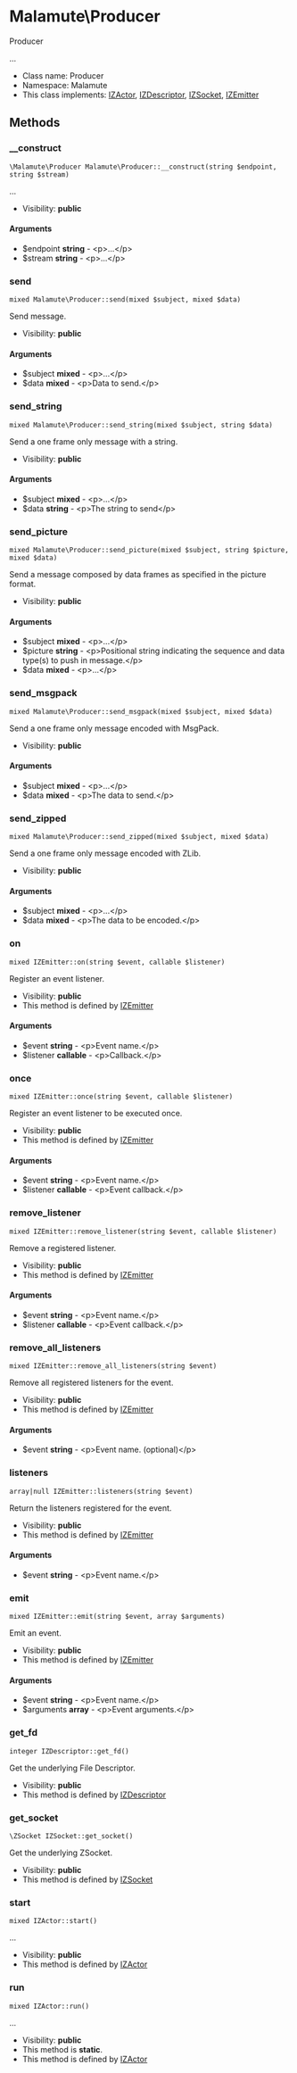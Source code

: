 Malamute\Producer
===============

Producer

...


* Class name: Producer
* Namespace: Malamute
* This class implements: [IZActor](IZActor.md), [IZDescriptor](IZDescriptor.md), [IZSocket](IZSocket.md), [IZEmitter](IZEmitter.md)






Methods
-------


### __construct

    \Malamute\Producer Malamute\Producer::__construct(string $endpoint, string $stream)



...

* Visibility: **public**


#### Arguments
* $endpoint **string** - &lt;p&gt;...&lt;/p&gt;
* $stream **string** - &lt;p&gt;...&lt;/p&gt;



### send

    mixed Malamute\Producer::send(mixed $subject, mixed $data)

Send message.



* Visibility: **public**


#### Arguments
* $subject **mixed** - &lt;p&gt;...&lt;/p&gt;
* $data **mixed** - &lt;p&gt;Data to send.&lt;/p&gt;



### send_string

    mixed Malamute\Producer::send_string(mixed $subject, string $data)

Send a one frame only message with a string.



* Visibility: **public**


#### Arguments
* $subject **mixed** - &lt;p&gt;...&lt;/p&gt;
* $data **string** - &lt;p&gt;The string to send&lt;/p&gt;



### send_picture

    mixed Malamute\Producer::send_picture(mixed $subject, string $picture, mixed $data)

Send a message composed by data frames as specified in the picture format.



* Visibility: **public**


#### Arguments
* $subject **mixed** - &lt;p&gt;...&lt;/p&gt;
* $picture **string** - &lt;p&gt;Positional string indicating the sequence and data type(s) to push in message.&lt;/p&gt;
* $data **mixed** - &lt;p&gt;...&lt;/p&gt;



### send_msgpack

    mixed Malamute\Producer::send_msgpack(mixed $subject, mixed $data)

Send a one frame only message encoded with MsgPack.



* Visibility: **public**


#### Arguments
* $subject **mixed** - &lt;p&gt;...&lt;/p&gt;
* $data **mixed** - &lt;p&gt;The data to send.&lt;/p&gt;



### send_zipped

    mixed Malamute\Producer::send_zipped(mixed $subject, mixed $data)

Send a one frame only message encoded with ZLib.



* Visibility: **public**


#### Arguments
* $subject **mixed** - &lt;p&gt;...&lt;/p&gt;
* $data **mixed** - &lt;p&gt;The data to be encoded.&lt;/p&gt;



### on

    mixed IZEmitter::on(string $event, callable $listener)

Register an event listener.



* Visibility: **public**
* This method is defined by [IZEmitter](IZEmitter.md)


#### Arguments
* $event **string** - &lt;p&gt;Event name.&lt;/p&gt;
* $listener **callable** - &lt;p&gt;Callback.&lt;/p&gt;



### once

    mixed IZEmitter::once(string $event, callable $listener)

Register an event listener to be executed once.



* Visibility: **public**
* This method is defined by [IZEmitter](IZEmitter.md)


#### Arguments
* $event **string** - &lt;p&gt;Event name.&lt;/p&gt;
* $listener **callable** - &lt;p&gt;Event callback.&lt;/p&gt;



### remove_listener

    mixed IZEmitter::remove_listener(string $event, callable $listener)

Remove a registered listener.



* Visibility: **public**
* This method is defined by [IZEmitter](IZEmitter.md)


#### Arguments
* $event **string** - &lt;p&gt;Event name.&lt;/p&gt;
* $listener **callable** - &lt;p&gt;Event callback.&lt;/p&gt;



### remove_all_listeners

    mixed IZEmitter::remove_all_listeners(string $event)

Remove all registered listeners for the event.



* Visibility: **public**
* This method is defined by [IZEmitter](IZEmitter.md)


#### Arguments
* $event **string** - &lt;p&gt;Event name. (optional)&lt;/p&gt;



### listeners

    array|null IZEmitter::listeners(string $event)

Return the listeners registered for the event.



* Visibility: **public**
* This method is defined by [IZEmitter](IZEmitter.md)


#### Arguments
* $event **string** - &lt;p&gt;Event name.&lt;/p&gt;



### emit

    mixed IZEmitter::emit(string $event, array $arguments)

Emit an event.



* Visibility: **public**
* This method is defined by [IZEmitter](IZEmitter.md)


#### Arguments
* $event **string** - &lt;p&gt;Event name.&lt;/p&gt;
* $arguments **array** - &lt;p&gt;Event arguments.&lt;/p&gt;



### get_fd

    integer IZDescriptor::get_fd()

Get the underlying File Descriptor.



* Visibility: **public**
* This method is defined by [IZDescriptor](IZDescriptor.md)




### get_socket

    \ZSocket IZSocket::get_socket()

Get the underlying ZSocket.



* Visibility: **public**
* This method is defined by [IZSocket](IZSocket.md)




### start

    mixed IZActor::start()



...

* Visibility: **public**
* This method is defined by [IZActor](IZActor.md)




### run

    mixed IZActor::run()



...

* Visibility: **public**
* This method is **static**.
* This method is defined by [IZActor](IZActor.md)



